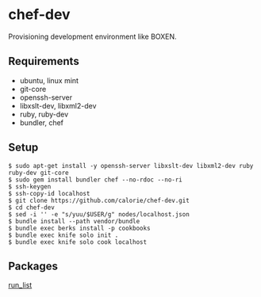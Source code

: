 chef-dev
========

Provisioning development environment like BOXEN.

## Requirements

- ubuntu, linux mint
- git-core
- openssh-server
- libxslt-dev, libxml2-dev
- ruby, ruby-dev
- bundler, chef

## Setup

```
$ sudo apt-get install -y openssh-server libxslt-dev libxml2-dev ruby ruby-dev git-core
$ sudo gem install bundler chef --no-rdoc --no-ri
$ ssh-keygen
$ ssh-copy-id localhost
$ git clone https://github.com/calorie/chef-dev.git
$ cd chef-dev
$ sed -i '' -e "s/yuu/$USER/g" nodes/localhost.json
$ bundle install --path vendor/bundle
$ bundle exec berks install -p cookbooks
$ bundle exec knife solo init .
$ bundle exec knife solo cook localhost
```

## Packages

[run_list](https://github.com/calorie/chef-dev/blob/master/roles/dev.rb)
